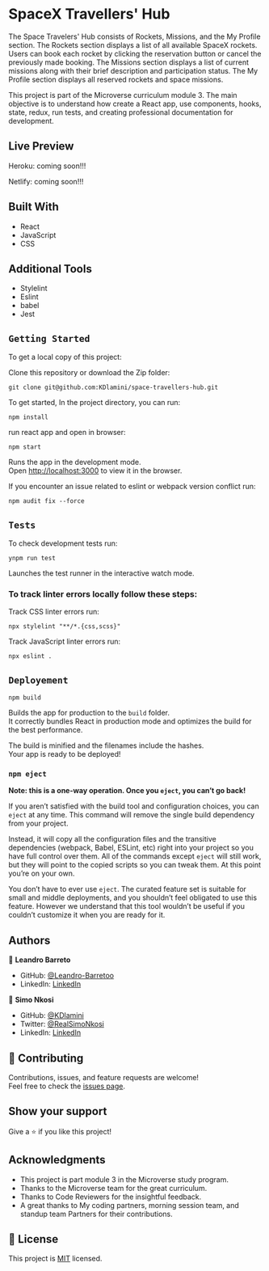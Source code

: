 # SpaceX Travellers' Hub
The Space Travelers' Hub consists of Rockets, Missions, and the My Profile section. The Rockets section displays a list of all available SpaceX rockets. Users can book each rocket by clicking the reservation button or cancel the previously made booking. The Missions section displays a list of current missions along with their brief description and participation status. The My Profile section displays all reserved rockets and space missions.

This project is part of the Microverse curriculum module 3. The main objective is to understand how create a React app, use components, hooks, state, redux, run tests, and creating professional documentation for development.

## Live Preview
Heroku: coming soon!!!

Netlify: coming soon!!!

## Built With

- React
- JavaScript
- CSS

## Additional Tools

- Stylelint
- Eslint
- babel
- Jest

## `Getting Started`

To get a local copy of this project:

Clone this repository or download the Zip folder:
```
git clone git@github.com:KDlamini/space-travellers-hub.git
```

To get started, In the project directory, you can run:
```
npm install
```
run react app and open in browser:
```
npm start
```
Runs the app in the development mode.\
Open [http://localhost:3000](http://localhost:3000) to view it in the browser.

If you encounter an issue related to eslint or webpack version conflict run:
```
npm audit fix --force
```

## `Tests`
To check development tests run:
```
ynpm run test
```
Launches the test runner in the interactive watch mode.


### To track linter errors locally follow these steps:  

Track CSS linter errors run:
```
npx stylelint "**/*.{css,scss}"
```
Track JavaScript linter errors run:
```
npx eslint .
```

## `Deployement`
```
npm build
```
Builds the app for production to the `build` folder.\
It correctly bundles React in production mode and optimizes the build for the best performance.

The build is minified and the filenames include the hashes.\
Your app is ready to be deployed!

### `npm eject`

**Note: this is a one-way operation. Once you `eject`, you can’t go back!**

If you aren’t satisfied with the build tool and configuration choices, you can `eject` at any time. This command will remove the single build dependency from your project.

Instead, it will copy all the configuration files and the transitive dependencies (webpack, Babel, ESLint, etc) right into your project so you have full control over them. All of the commands except `eject` will still work, but they will point to the copied scripts so you can tweak them. At this point you’re on your own.

You don’t have to ever use `eject`. The curated feature set is suitable for small and middle deployments, and you shouldn’t feel obligated to use this feature. However we understand that this tool wouldn’t be useful if you couldn’t customize it when you are ready for it.

## Authors

👤 **Leandro Barreto**
- GitHub: [@Leandro-Barretoo](https://github.com/Leandro-Barretoo)
- LinkedIn: [LinkedIn](https://www.linkedin.com/in/leandroobarreto/)

👤 **Simo Nkosi**

- GitHub: [@KDlamini](https://github.com/KDlamini)
- Twitter: [@RealSimoNkosi](https://twitter.com/RealSimoNkosi)
- LinkedIn: [LinkedIn](https://www.linkedin.com/in/simo-nkosi-418523180/)


## 🤝 Contributing

Contributions, issues, and feature requests are welcome!  
Feel free to check the [issues page](https://github.com/KDlamini/space-travellers-hub/issues).


## Show your support

Give a ⭐️ if you like this project!

## Acknowledgments

- This project is part module 3 in the Microverse study program.
- Thanks to the Microverse team for the great curriculum.
- Thanks to Code Reviewers for the insightful feedback.
- A great thanks to My coding partners, morning session team, and standup team Partners for their contributions.

## 📝 License

This project is [MIT](./MIT.md) licensed.
